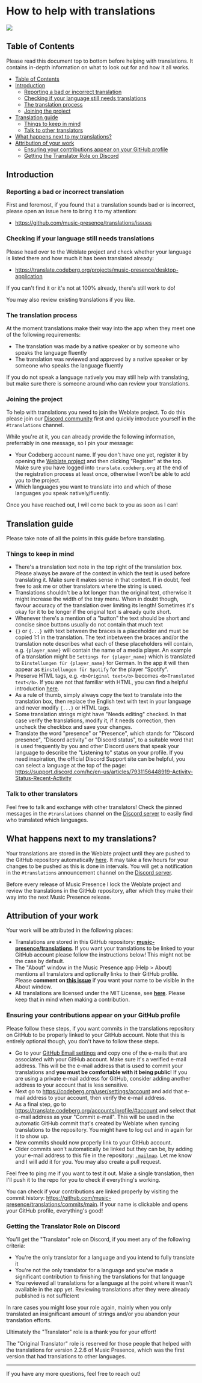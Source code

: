 # How to help with translations

[![](https://translate.codeberg.org/widget/music-presence/desktop-application/287x66-grey.png)](https://translate.codeberg.org/projects/music-presence/desktop-application)

## Table of Contents

Please read this document top to bottom before helping with translations.
It contains in-depth information on what to look out for and how it all works.

* [Table of Contents](#table-of-contents)
* [Introduction](#introduction)
  * [Reporting a bad or incorrect translation](#reporting-a-bad-or-incorrect-translation)
  * [Checking if your language still needs translations](#checking-if-your-language-still-needs-translations)
  * [The translation process](#the-translation-process)
  * [Joining the project](#joining-the-project)
* [Translation guide](#translation-guide)
  * [Things to keep in mind](#things-to-keep-in-mind)
  * [Talk to other translators](#talk-to-other-translators)
* [What happens next to my translations?](#what-happens-next-to-my-translations)
* [Attribution of your work](#attribution-of-your-work)
  * [Ensuring your contributions appear on your GitHub profile](#ensuring-your-contributions-appear-on-your-github-profile)
  * [Getting the Translator Role on Discord](#getting-the-translator-role-on-discord)

## Introduction

### Reporting a bad or incorrect translation

First and foremost, if you found that a translation sounds bad or is incorrect,
please open an issue here to bring it to my attention:

- https://github.com/music-presence/translations/issues

### Checking if your language still needs translations

Please head over to the Weblate project and check whether your language is listed there
and how much it has been translated already:

- https://translate.codeberg.org/projects/music-presence/desktop-application

If you can't find it or it's not at 100% already, there's still work to do!

You may also review existing translations if you like.

### The translation process

At the moment translations make their way into the app
when they meet one of the following requirements:

- The translation was made by a native speaker
or by someone who speaks the language fluently
- The translation was reviewed and approved by a native speaker
or by someone who speaks the language fluently

If you do not speak a language natively you may still help with translating,
but make sure there is someone around who can review your translations.

### Joining the project

To help with translations you need to join the Weblate project.
To do this please join our
[Discord community](https://discord-invite.musicpresence.app) first
and quickly introduce yourself in the `#translations` channel.

While you're at it, you can already provide the following information,
preferrably in one message, so I pin your message:

- Your Codeberg account name. If you don't have one yet, register it
by opening the [Weblate project](https://translate.codeberg.org/projects/music-presence/desktop-application/)
and then clicking "Register" at the top.
Make sure you have logged into `translate.codeberg.org`
at the end of the registration process at least once,
otherwise I won't be able to add you to the project.
- Which languages you want to translate into
and which of those languages you speak natively/fluently.

Once you have reached out, I will come back to you as soon as I can!

## Translation guide

Please take note of all the points in this guide before translating.

### Things to keep in mind

- There's a translation text note in the top right of the translation box. Please always be aware of the context in which the text is used before translating it. Make sure it makes sense in that context. If in doubt, feel free to ask me or other translators where the string is used.
- Translations shouldn't be a lot longer than the original text, otherwise it might increase the width of the tray menu. When in doubt though, favour accuracy of the translation over limiting its length! Sometimes it's okay for it to be longer if the original text is already quite short.
- Whenever there's a mention of a "button" the text should be short and concise since buttons usually do not contain that much text
- `{}` or `{...}` with text between the braces is a placeholder and must be copied 1:1 in the translation. The text inbetween the braces and/or the translation note describes what each of these placeholders will contain, e.g. `{player_name}` will contain the name of a media player. An example of a translation might be `Settings for {player_name}` which is translated to `Einstellungen für {player_name}` for German. In the app it will then appear as `Einstellungen für Spotify` for the player "Spotify".
- Preserve HTML tags, e.g. `<b>Original text</b>` becomes `<b>Translated text</b>`. If you are not that familiar with HTML, you can find a helpful introduction [here](https://www.w3schools.com/html/html_intro.asp).
- As a rule of thumb, simply always copy the text to translate into the translation box, then replace the English text with text in your language and never modify `{...}` or HTML tags.
- Some translation strings might have "Needs editing" checked. In that case verify the translations, modify it, if it needs correction, then uncheck the checkbox and save your changes.
- Translate the word "presence" or "Presence", which stands for "Discord presence", "Discord activity" or "Discord status", to a suitable word that is used frequently by you and other Discord users that speak your language to describe the "Listening to" status on your profile. If you need inspiration, the official Discord Support site can be helpful, you can select a language at the top of the page: https://support.discord.com/hc/en-us/articles/7931156448919-Activity-Status-Recent-Activity

### Talk to other translators

Feel free to talk and exchange with other translators!
Check the pinned messages in the `#translations` channel
on the [Discord server](https://discord-invite.musicpresence.app)
to easily find who translated which languages.

## What happens next to my translations?

Your translations are stored in the Weblate project
until they are pushed to the GitHub repository automatically
[here](https://github.com/music-presence/translations).
It may take a few hours for your changes to be pushed
as this is done in intervals.
You will get a notification in the `#translations` announcement channel
on the [Discord server](https://discord-invite.musicpresence.app).

Before every release of Music Presence
I lock the Weblate project and review the translations in the GitHub repository,
after which they make their way into the next Music Presence release.

## Attribution of your work

Your work will be attributed in the following places:

- Translations are stored in this GitHub repository:
[**music-presence/translations**](https://github.com/music-presence/translations).
If you want your translations to be linked to your GitHub account
please follow the instructions below!
This might not be the case by default.
- The "About" window in the Music Presence app (Help > About)
mentions all translators and optionally links to their GitHub profile.
Please **comment on [this issue](https://github.com/music-presence/translations/issues/1)**
if you want your name to be visible in the About window.
- All translations are licensed under the MIT License,
see [**here**](https://github.com/music-presence/translations/blob/main/LICENSE).
Please keep that in mind when making a contribution.

### Ensuring your contributions appear on your GitHub profile

Please follow these steps,
if you want commits in the translations repository on GitHub
to be properly linked to your GitHub account.
Note that this is entirely optional though,
you don't have to follow these steps.

- Go to your [GitHub Email settings](https://github.com/settings/emails)
and copy one of the e-mails that are associated with your GitHub account.
Make sure it's a verified e-mail address.
This will be the e-mail address that is used to commit your translations
and **you must be comfortable with it being public**!
If you are using a private e-mail address for GitHub,
consider adding another address to your account that is less sensitive.
- Next go to https://codeberg.org/user/settings/account 
and add that e-mail address to your account,
then verify the e-mail address.
- As a final step,
go to https://translate.codeberg.org/accounts/profile/#account
and select that e-mail address as your "Commit e-mail".
This will be used in the automatic GitHub commit
that's created by Weblate when syncing translations to the repository.
You might have to log out and in again for it to show up.
- New commits should now properly link to your GitHub account.
- Older commits won't automatically be linked
but they can be, by adding your e-mail address to this
file in the repository: [`.mailmap`](https://github.com/music-presence/translations/blob/main/.mailmap). Let me know and I will add it for you.
You may also create a pull request.

Feel free to ping me if you want to test it out.
Make a single translation, then I'll push it to the repo
for you to check if everything's working.

You can check if your contributions are linked properly
by visiting the commit history: https://github.com/music-presence/translations/commits/main.
If your name is clickable and opens your GitHub profile,
everything's good!

### Getting the Translator Role on Discord

You'll get the "Translator" role on Discord,
if you meet any of the following criteria:

- You're the only translator for a language
  and you intend to fully translate it
- You're not the only translator for a language
  and you've made a significant contribution
  to finishing the translations for that language
- You reviewed all translations for a language
  at the point where it wasn't available in the app yet.
  Reviewing translations after they were already published is not sufficient

In rare cases you might lose your role again,
mainly when you only translated an insignificant amount of strings
and/or you abandon your translation efforts.

Ultimately the "Translator" role is a thank you for your effort!

The "Original Translator" role is reserved for those people
that helped with the translations for version 2.2.6 of Music Presence,
which was the first version that had translations to other languages.

---

If you have any more questions, feel free to reach out!
